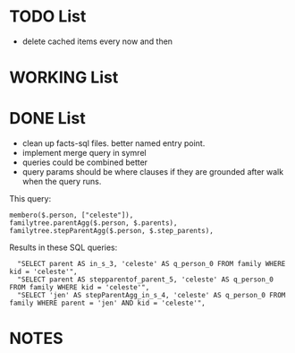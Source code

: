 # TODO List
* delete cached items every now and then

# WORKING List


# DONE List
* clean up facts-sql files. better named entry point.
* implement merge query in symrel
* queries could be combined better
* query params should be where clauses if they are grounded after walk when the query runs.

This query:
```
membero($.person, ["celeste"]),
familytree.parentAgg($.person, $.parents),
familytree.stepParentAgg($.person, $.step_parents),
```

Results in these SQL queries:
```
  "SELECT parent AS in_s_3, 'celeste' AS q_person_0 FROM family WHERE kid = 'celeste'",
  "SELECT parent AS stepparentof_parent_5, 'celeste' AS q_person_0 FROM family WHERE kid = 'celeste'",
  "SELECT 'jen' AS stepParentAgg_in_s_4, 'celeste' AS q_person_0 FROM family WHERE parent = 'jen' AND kid = 'celeste'",
```


# NOTES



